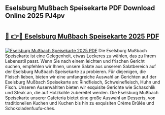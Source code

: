 ## Eselsburg Mußbach Speisekarte PDF Download Online 2025 PJ4pv

# <h2><a href="http://gcb9nd.nevu.top/?p=Eselsburg+Mu%c3%9fbach+Speisekarte">🔗 👉🔴 Eselsburg Mußbach Speisekarte 2025 PDF</a></h2>

[![Eselsburg Mußbach Speisekarte 2025 PDF](https://i.imgur.com/dBaPXMq.png)](http://gcb9nd.nevu.top/?p=Eselsburg+Mu%c3%9fbach+Speisekarte)
Die Eselsburg Mußbach Speisekarte ist eine Gelegenheit, etwas Leckeres zu wählen, das zu Ihrem Lebensstil passt. Wenn Sie nach einem leichten und frischen Gericht suchen, empfehlen wir Ihnen, unsere Salate aus unserem Salatbereich auf der Eselsburg Mußbach Speisekarte zu probieren. Für diejenigen, die Fleisch lieben, bieten wir eine umfangreiche Auswahl an Gerichten auf der Eselsburg Mußbach Speisekarte an: Rindfleisch, Schweinefleisch, Huhn und Fisch. Unseren Auserwählten bieten wir exquisite Gerichte wie Schaschlik und Steak an, die auf Holzkohle zubereitet werden. Die Eselsburg Mußbach Speisekarte unserer Cafeteria bietet eine große Auswahl an Desserts, von traditionellen Kuchen und Kuchen bis hin zu exquisiten Crème Brûlée und Schokoladenfuufu-ches.
